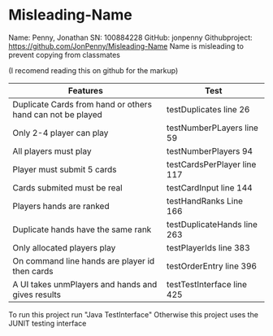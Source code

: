 # Misleading-Name
Name:  Penny, Jonathan
SN: 100884228
GitHub: jonpenny
Githubproject: https://github.com/JonPenny/Misleading-Name
Name is misleading to prevent copying from classmates

(I recomend reading this on github for the markup)

Features  | Test
------------- | -------------
Duplicate Cards from hand or others hand can not be played | testDuplicates line 26
Only 2-4 player can play | testNumberPLayers line 59
All players must play | testNumberPlayers 94
Player must submit 5 cards | testCardsPerPlayer line 117
Cards submited must be real | testCardInput  line 144
Players hands are ranked | testHandRanks Line 166
Duplicate hands have the same rank | testDuplicateHands line 263
Only allocated players play | testPlayerIds line 383
On command line hands are player id then cards | testOrderEntry line 396
A UI takes unmPlayers and hands and gives results | testTestInterface line 425

To run this project run "Java TestInterface"
Otherwise this project uses the JUNIT testing interface
